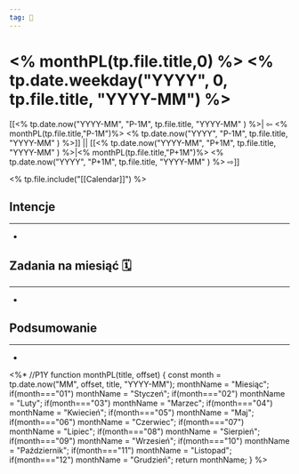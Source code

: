 ```yaml
---
tag: 🔧
---
```

# <% monthPL(tp.file.title,0) %> <% tp.date.weekday("YYYY", 0, tp.file.title, "YYYY-MM") %>
[[<% tp.date.now("YYYY-MM", "P-1M", tp.file.title, "YYYY-MM" ) %>| ⇦ <% monthPL(tp.file.title,"P-1M")%> <% tp.date.now("YYYY", "P-1M", tp.file.title, "YYYY-MM" ) %>]] || [[<% tp.date.now("YYYY-MM", "P+1M", tp.file.title, "YYYY-MM" ) %>|<% monthPL(tp.file.title,"P+1M")%> <% tp.date.now("YYYY", "P+1M", tp.file.title, "YYYY-MM" ) %> ⇨]] 

<% tp.file.include("[[Calendar]]") %>
## Intencje
---
- 

## Zadania na miesiąć 🗓️
---
- 

## Podsumowanie
---
- 


<%*
//P1Y
function monthPL(title, offset) {
	const month = tp.date.now("MM", offset, title, "YYYY-MM");
	monthName = "Miesiąc";
	if(month==="01") monthName = "Styczeń";
	if(month==="02") monthName = "Luty";
	if(month==="03") monthName = "Marzec";
	if(month==="04") monthName = "Kwiecień";
	if(month==="05") monthName = "Maj";
	if(month==="06") monthName = "Czerwiec";
	if(month==="07") monthName = "Lipiec";
	if(month==="08") monthName = "Sierpień";
	if(month==="09") monthName = "Wrzesień";
	if(month==="10") monthName = "Październik";
	if(month==="11") monthName = "Listopad";
	if(month==="12") monthName = "Grudzień";
	return monthName;
}
%>